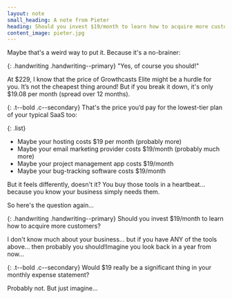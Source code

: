 ```yaml
---
layout: note
small_heading: A note from Pieter
heading: Should you invest $19/month to learn how to acquire more customers?
content_image: pieter.jpg
---
```


Maybe that's a weird way to put it. Because it's a no-brainer:

{: .handwriting .handwriting--primary}
"Yes, of course you should!"

At $229, I know that the price of Growthcasts Elite might be a hurdle for you. It’s not the cheapest thing around! But if you break it down, it's only $19.08 per month (spread over 12 months).

{: .t--bold .c--secondary}
That's the price you’d pay for the lowest-tier plan of your typical SaaS too:

{: .list}
- Maybe your hosting costs $19 per month (probably more)
- Maybe your email marketing provider costs $19/month (probably much more)
- Maybe your project management app costs $19/month
- Maybe your bug-tracking software costs $19/month

But it feels differently, doesn't it? You buy those tools in a heartbeat... because you know your business simply needs them.

So here's the question again...

{: .handwriting .handwriting--primary}
Should you invest $19/month to learn how to acquire more customers?

I don't know much about your business... but if you have ANY of the tools above... then probably you should!Imagine you look back in a year from now...

{: .t--bold .c--secondary}
Would $19 really be a significant thing in your monthly expense statement?

Probably not. But just imagine...

